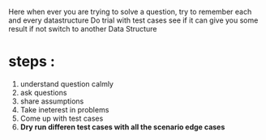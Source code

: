 Here when ever you are trying to solve a question, try to remember each and every datastructure 
Do trial with test cases
see if it can give you some result
if not switch to another Data Structure


# steps :
1. understand question calmly
2. ask questions
3. share assumptions
4. Take ineterest in problems
5. Come up with test cases
6. **Dry run differen test cases with all the scenario edge cases**
